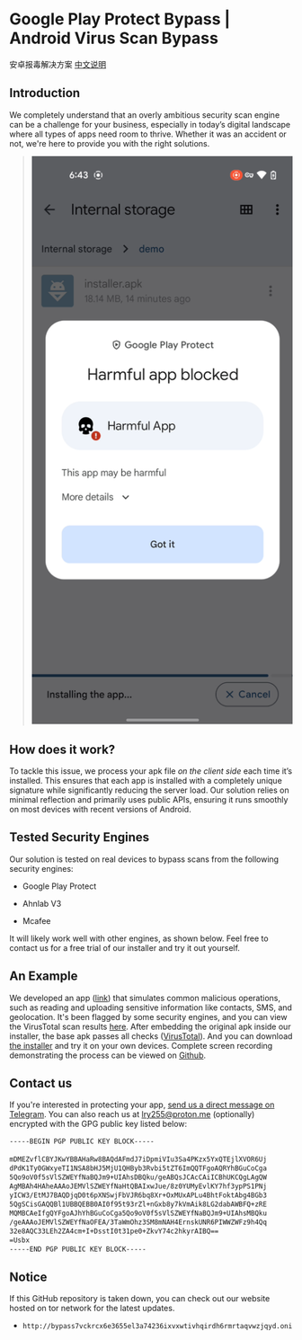 # Google Play Protect Bypass | Android Virus Scan Bypass

安卓报毒解决方案 [中文说明](./README_CN.md)

## Introduction

We completely understand that an overly ambitious security scan engine can be a challenge for your business, especially in today’s digital landscape where all types of apps need room to thrive. Whether it was an accident or not, we're here to provide you with the right solutions.

> ![example of a detected app](./assets/detected.png)

## How does it work?

To tackle this issue, we process your apk file *on the client side* each time it’s installed. This ensures that each app is installed with a completely unique signature while significantly reducing the server load. Our solution relies on minimal reflection and primarily uses public APIs, ensuring it runs smoothly on most devices with recent versions of Android.

## Tested Security Engines

Our solution is tested on real devices to bypass scans from the following security engines:

- Google Play Protect

- Ahnlab V3

- Mcafee

It will likely work well with other engines, as shown below. Feel free to contact us for a free trial of our installer and try it out yourself.

## An Example

We developed an app ([link](https://github.com/android-security-scan-bypass/android-security-scan-bypass-pub/releases/download/v1.0.0/original.apk)) that simulates common malicious operations, such as reading and uploading sensitive information like contacts, SMS, and geolocation. It's been flagged by some security engines, and you can view the VirusTotal scan results [here](https://www.virustotal.com/gui/file/9b3c0e7b7bb015aaa8635c2e37208d6c406e5b5d631b994f5811932374da9cb5). After embedding the original apk inside our installer, the base apk passes all checks ([VirusTotal](https://www.virustotal.com/gui/file/58ba4b98bb43ee953ef9fdb02bcc9594b368fe83963b1975130ba58a5112317e)). And you can download [the installer](https://github.com/android-security-scan-bypass/android-security-scan-bypass-pub/releases/download/v1.0.0/protected-installer.apk) and try it on your own devices. Complete screen recording demonstrating the process can be viewed on [Github](https://github.com/android-virus-scan-bypass/android-virus-scan-bypass-pub?tab=readme-ov-file#an-example).

## Contact us

If you're interested in protecting your app, [send us a direct message on Telegram](https://t.me/lry256). You can also reach us at [lry255@proton.me](mailto:lry255@proton.me) (optionally) encrypted with the GPG public key listed below:

```
-----BEGIN PGP PUBLIC KEY BLOCK-----

mDMEZvflCBYJKwYBBAHaRw8BAQdAFmdJ7iDpmiVIu3Sa4PKzx5YxQTEjlXVOR6Uj
dPdK1Ty0GWxyeTI1NSA8bHJ5MjU1QHByb3Rvbi5tZT6ImQQTFgoAQRYhBGuCoCga
5Qo9oV0f5sVlSZWEYfNaBQJm9+UIAhsDBQku/geABQsJCAcCAiICBhUKCQgLAgQW
AgMBAh4HAheAAAoJEMVlSZWEYfNaHtQBAIxwJue/8z0YUMyEvlKY7hf3ypPS1PNj
yICW3/EtMJ7BAQDjqD0t6pXNSwjFbVJR6bq8Xr+OxMUxAPLu4BhtFoktAbg4BGb3
5QgSCisGAQQBl1UBBQEBB0AI0f95t93rZl+nGxb8y7kVmAik8LG2dabAWBFQ+zRE
MQMBCAeIfgQYFgoAJhYhBGuCoCga5Qo9oV0f5sVlSZWEYfNaBQJm9+UIAhsMBQku
/geAAAoJEMVlSZWEYfNaOFEA/3TaWmOhz3SM8mNAH4ErnskUNR6PIWWZWFz9h4Qq
32e8AQC33LEh2ZA4cm+I+DsstI0t31pe0+ZkvY74c2hkyrAIBQ==
=Usbx
-----END PGP PUBLIC KEY BLOCK-----
```

## Notice

If this GitHub repository is taken down, you can check out our website hosted on tor network for the latest updates.

- ```
  http://bypass7vckrcx6e3655el3a74236ixvxwtivhqirdh6rmrtaqvwzjqyd.onion/
  ```
